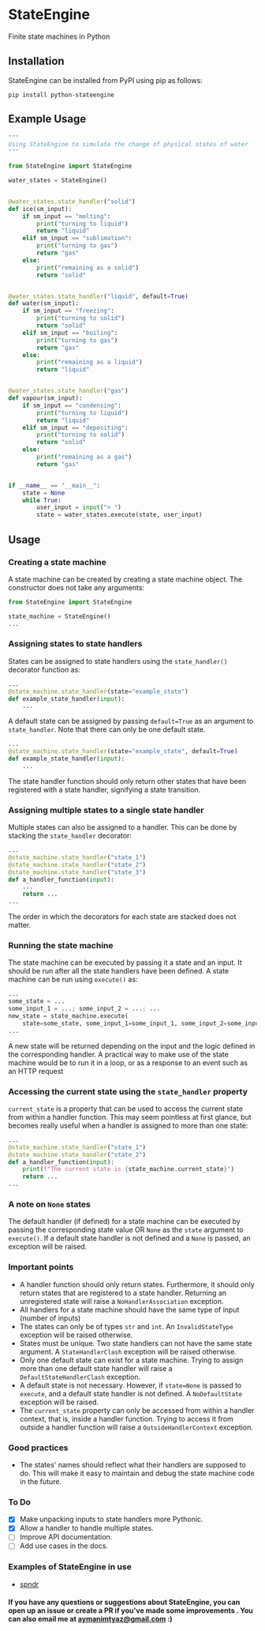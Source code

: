 # StateEngine
Finite state machines in Python

## Installation
StateEngine can be installed from PyPI using pip as follows:
```
pip install python-stateengine
```

## Example Usage
```python
"""
Using StateEngine to simulate the change of physical states of water
"""

from StateEngine import StateEngine

water_states = StateEngine()


@water_states.state_handler("solid")
def ice(sm_input):
    if sm_input == "melting":
        print("turning to liquid")
        return "liquid"
    elif sm_input == "sublimation":
        print("turning to gas")
        return "gas"
    else:
        print("remaining as a solid")
        return "solid"


@water_states.state_handler("liquid", default=True)
def water(sm_input):
    if sm_input == "freezing":
        print("turning to solid")
        return "solid"
    elif sm_input == "boiling":
        print("turning to gas")
        return "gas"
    else:
        print("remaining as a liquid")
        return "liquid"


@water_states.state_handler("gas")
def vapour(sm_input):
    if sm_input == "condensing":
        print("turning to liquid")
        return "liquid"
    elif sm_input == "depositing":
        print("turning to solid")
        return "solid"
    else:
        print("remaining as a gas")
        return "gas"


if __name__ == "__main__":
    state = None
    while True:
        user_input = input("> ")
        state = water_states.execute(state, user_input)


```

## Usage
### Creating a state machine
A state machine can be created by creating a state machine object. The constructor does not take any arguments:
```python
from StateEngine import StateEngine

state_machine = StateEngine()
...
```

### Assigning states to state handlers
States can be assigned to state handlers using the ```state_handler()```  decorator function as:
```python
...
@state_machine.state_handler(state="example_state")
def example_state_handler(input):
	... 
```
A default state can be assigned by passing ```default=True``` as an argument to ```state_handler```. Note that there can only be one default state.
```python
...
@state_machine.state_handler(state="example_state", default=True)
def example_state_handler(input):
	... 
```
The state handler function should only return other states that have been registered with a state handler, signifying a state transition.

### Assigning multiple states to a single state handler
Multiple states can also be assigned to a handler. This can be done by stacking the ```state_handler``` decorator:
```python
...
@state_machine.state_handler("state_1")
@state_machine.state_handler("state_2")
@state_machine.state_handler("state_3")
def a_handler_function(input):
	...
	return ...
...
```
The order in which the decorators for each state are stacked does not matter.

### Running the state machine
The state machine can be executed by passing it a state and an input. It should be run after all the state handlers have been defined. A state machine can be run using ```execute()``` as:
```python
...
some_state = ...
some_input_1 = ...; some_input_2 = ...; ...
new_state = state_machine.execute(
	state=some_state, some_input_1=some_input_1, some_input_2=some_input_2, ...)
...
```
A new state will be returned depending on the input and the logic defined in the corresponding handler.
A practical way to make use of the state machine would be to run it in a loop, or as a response to an event such as an HTTP request

### Accessing the current state using the ```state_handler``` property
```current_state``` is a property that can be used to access the current state from within a handler function. This may seem pointless at first glance, but becomes really useful when a handler is assigned to more than one state:
```python
...
@state_machine.state_handler("state_1")
@state_machine.state_handler("state_2")
def a_handler_function(input):
	print(f"The current state is {state_machine.current_state}")
	return ...
...
```

### A note on ```None``` states
The default handler (if defined) for a state machine can be executed by passing the corresponding state value OR ```None``` as the ```state``` argument to ```execute()```. If a default state handler is not defined and a ```None``` is passed, an exception will be raised.

### Important points
- A handler function should only return states. Furthermore, it should only return states that are registered to a state handler. Returning an unregistered state will raise a ```NoHandlerAssociation``` exception.
- All handlers for a state machine should have the same type of input (number of inputs)
- The states can only be of types ```str``` and ```int```. An ```InvalidStateType``` exception will be raised otherwise.
- States must be unique. Two state handlers can not have the same state argument. A ```StateHandlerClash``` exception will be raised otherwise.
- Only one default state can exist for a state machine. Trying to assign more than one default state handler will raise a ```DefaultStateHandlerClash``` exception.
- A default state is not necessary. However, if ```state=None``` is passed to ```execute```, and a default state handler is not defined. A ```NoDefaultState``` exception will be raised.
- The ```current_state``` property can only be accessed from within a handler context, that is, inside a handler function. Trying to access it from outside a handler function will raise a ```OutsideHandlerContext``` exception.

### Good practices
- The states' names should reflect what their handlers are supposed to do. This will make it easy to maintain and debug the state machine code in the future.

### To Do
- [x] Make unpacking inputs to state handlers more Pythonic.
- [x] Allow a handler to handle multiple states.
- [ ] Improve API documentation.
- [ ] Add use cases in the docs.

### Examples of StateEngine in use
- [spndr](https://github.com/aymanimtyaz/spndr)

#### If you have any questions or suggestions about StateEngine, you can open up an issue or create a PR if you've made some improvements . You can also email me at aymanimtyaz@gmail.com :)